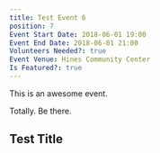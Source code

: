 ```yaml
---
title: Test Event 6
position: 7
Event Start Date: 2018-06-01 19:00
Event End Date: 2018-06-01 21:00
Volunteers Needed?: true
Event Venue: Hines Community Center
Is Featured?: true
---
```


This is an awesome event.

Totally. Be there.

## Test Title
